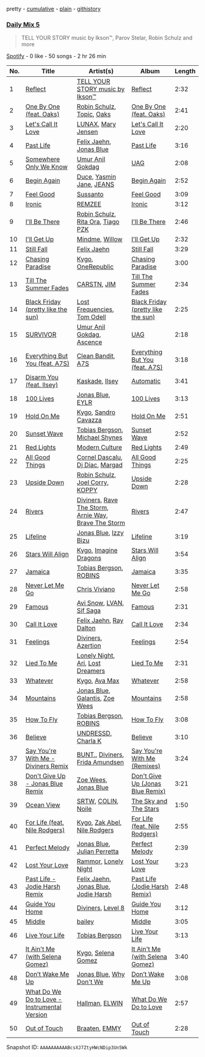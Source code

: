 pretty - [cumulative](/playlists/cumulative/37i9dQZF1E35783e1v1tLq.md) - [plain](/playlists/plain/37i9dQZF1E35783e1v1tLq) - [githistory](https://github.githistory.xyz/mdn522/spotify-playlist-archive/blob/main/playlists/plain/37i9dQZF1E35783e1v1tLq)

### [Daily Mix 5](https://open.spotify.com/playlist/37i9dQZF1E35783e1v1tLq)

> TELL YOUR STORY music by Ikson™, Parov Stelar, Robin Schulz and more

[Spotify](https://open.spotify.com/user/spotify) - 0 like - 50 songs - 2 hr 26 min

| No. | Title | Artist(s) | Album | Length |
|---|---|---|---|---|
| 1 | [Reflect](https://open.spotify.com/track/0WR1gdr5ICqZIgGh4HlnnE) | [TELL YOUR STORY music by Ikson™](https://open.spotify.com/artist/1nJGnf3lzw1sC34D6P8i4I) | [Reflect](https://open.spotify.com/album/55pKiy3GVNzAIddoPR9138) | 2:32 |
| 2 | [One By One \(feat\. Oaks\)](https://open.spotify.com/track/2D1P2Y9RUxZW2Ch9A1rwHA) | [Robin Schulz](https://open.spotify.com/artist/3t5xRXzsuZmMDkQzgOX35S), [Topic](https://open.spotify.com/artist/0u6GtibW46tFX7koQ6uNJZ), [Oaks](https://open.spotify.com/artist/1X2sRzO3K7Uvry9JWbG2iO) | [One By One \(feat\. Oaks\)](https://open.spotify.com/album/0RkpyjWCTL4fkYUNSSbjwF) | 2:41 |
| 3 | [Let's Call It Love](https://open.spotify.com/track/3i7Uzo6SN9Gk5vnEvAsy4C) | [LUNAX](https://open.spotify.com/artist/7CLsFRcEkn0Amc9VlVOFwR), [Mary Jensen](https://open.spotify.com/artist/3Lhhz2OmsLzPNnSrhij4XB) | [Let's Call It Love](https://open.spotify.com/album/59vsEGJiHPbbySFipoLcuO) | 2:20 |
| 4 | [Past Life](https://open.spotify.com/track/4yc0wKwKXGkx9Vqc42MIFy) | [Felix Jaehn](https://open.spotify.com/artist/4bL2B6hmLlMWnUEZnorEtG), [Jonas Blue](https://open.spotify.com/artist/1HBjj22wzbscIZ9sEb5dyf) | [Past Life](https://open.spotify.com/album/0vJYeZ82yiEUvuGBDMoqwL) | 3:16 |
| 5 | [Somewhere Only We Know](https://open.spotify.com/track/3ZdonRSIema00XbpqGWVLJ) | [Umur Anil Gokdag](https://open.spotify.com/artist/6TE5uKxtwtgJ2kcUNRhzJP) | [UAG](https://open.spotify.com/album/6xko2pJwfeUJFMma9it2wH) | 2:08 |
| 6 | [Begin Again](https://open.spotify.com/track/5C4gq1xa0cQc7H5dY44ZBY) | [Duce](https://open.spotify.com/artist/6MBI5TYgu9T3s5NeqAgbxD), [Yasmin Jane](https://open.spotify.com/artist/7vyJodZNJWzk9YzTzxo4I4), [JEANS](https://open.spotify.com/artist/4dNeNMcm7eRryg8LpeGeP1) | [Begin Again](https://open.spotify.com/album/2oJnnj3MUp3PTLC8BHpgQn) | 2:52 |
| 7 | [Feel Good](https://open.spotify.com/track/0tHktnwfi9cuLLsGzGVE5Z) | [Sussanto](https://open.spotify.com/artist/5JVgXMNYmtoUUOYWRbE3Wy) | [Feel Good](https://open.spotify.com/album/1CqMWHJNGroyG2X4IJqNYV) | 3:09 |
| 8 | [Ironic](https://open.spotify.com/track/2HsnvYQhyOmpAxuRR6FukW) | [REMZEE](https://open.spotify.com/artist/6gAYar2baG9UtIJIMR61lQ) | [Ironic](https://open.spotify.com/album/0JouxoyBpoisJjaWvczVUq) | 3:12 |
| 9 | [I'll Be There](https://open.spotify.com/track/0JwXH0xA7o7HUfVfyFh1H6) | [Robin Schulz](https://open.spotify.com/artist/3t5xRXzsuZmMDkQzgOX35S), [Rita Ora](https://open.spotify.com/artist/5CCwRZC6euC8Odo6y9X8jr), [Tiago PZK](https://open.spotify.com/artist/5Y3MV9DZ0d87NnVm56qSY1) | [I'll Be There](https://open.spotify.com/album/0fO4oE2tNqegemqaq8byqQ) | 2:46 |
| 10 | [I'll Get Up](https://open.spotify.com/track/2x3yNWPBRafeJKSCGDG18J) | [Mindme](https://open.spotify.com/artist/5DwnPlijNCMYMFh40sQ4vX), [Willow](https://open.spotify.com/artist/4d2xTWSBnfKWxt1sG2YPQ4) | [I'll Get Up](https://open.spotify.com/album/0R6RRIKiKIt4qHntZ9hZkR) | 2:32 |
| 11 | [Still Fall](https://open.spotify.com/track/3JG1pGENyNtrVyPd1VPhN4) | [Felix Jaehn](https://open.spotify.com/artist/4bL2B6hmLlMWnUEZnorEtG) | [Still Fall](https://open.spotify.com/album/74e6pSi6iXw7TMut1Utb0f) | 3:29 |
| 12 | [Chasing Paradise](https://open.spotify.com/track/0xSjAuPhm9tJXX2nRt2Avv) | [Kygo](https://open.spotify.com/artist/23fqKkggKUBHNkbKtXEls4), [OneRepublic](https://open.spotify.com/artist/5Pwc4xIPtQLFEnJriah9YJ) | [Chasing Paradise](https://open.spotify.com/album/6WgNtisaBfx6HlMGFDltTK) | 3:00 |
| 13 | [Till The Summer Fades](https://open.spotify.com/track/1OGwgCtcjVJQAbZvVChEZF) | [CARSTN](https://open.spotify.com/artist/3Wb1mXnd1hXkGwys5m54YC), [JIM](https://open.spotify.com/artist/5ahYpnzCN3IMzBCFqwnKfr) | [Till The Summer Fades](https://open.spotify.com/album/7uRqoPcaqkP89JLtHhdtUi) | 2:34 |
| 14 | [Black Friday \(pretty like the sun\)](https://open.spotify.com/track/4MSj19TwYBLgDFj3ddEeco) | [Lost Frequencies](https://open.spotify.com/artist/7f5Zgnp2spUuuzKplmRkt7), [Tom Odell](https://open.spotify.com/artist/2txHhyCwHjUEpJjWrEyqyX) | [Black Friday \(pretty like the sun\)](https://open.spotify.com/album/4CAe3r1nsTTAjGcWqGZbAr) | 2:25 |
| 15 | [SURVIVOR](https://open.spotify.com/track/0n5jqofn0uTFr7oYzW7D5D) | [Umur Anil Gokdag](https://open.spotify.com/artist/6TE5uKxtwtgJ2kcUNRhzJP), [Ascence](https://open.spotify.com/artist/4nE5XDjvi5Gd4XbVnHGjnE) | [UAG](https://open.spotify.com/album/6xko2pJwfeUJFMma9it2wH) | 2:18 |
| 16 | [Everything But You \(feat\. A7S\)](https://open.spotify.com/track/2wVQcA1YCuGL6EW0QbgVoV) | [Clean Bandit](https://open.spotify.com/artist/6MDME20pz9RveH9rEXvrOM), [A7S](https://open.spotify.com/artist/5Wg2b4Mp42gicxEeDNawf7) | [Everything But You \(feat\. A7S\)](https://open.spotify.com/album/0pRwjoHpYyvVuf6cF3shYg) | 3:18 |
| 17 | [Disarm You \(feat\. Ilsey\)](https://open.spotify.com/track/3xQjivjUZ4KnUslduTEYKC) | [Kaskade](https://open.spotify.com/artist/6TQj5BFPooTa08A7pk8AQ1), [Ilsey](https://open.spotify.com/artist/2ZKzqJz3pPfWKVRgz9b39j) | [Automatic](https://open.spotify.com/album/02NhNhhyNfv5OdlJw4jUpj) | 3:41 |
| 18 | [100 Lives](https://open.spotify.com/track/1esueU6TI7y7bOwHhOP14K) | [Jonas Blue](https://open.spotify.com/artist/1HBjj22wzbscIZ9sEb5dyf), [EYLR](https://open.spotify.com/artist/1uLdAcF0HhI81ediDOg2BV) | [100 Lives](https://open.spotify.com/album/6zOK13fGEgCUcqCwYySpHu) | 3:13 |
| 19 | [Hold On Me](https://open.spotify.com/track/4aPX3IT9cskOWmeZvOYc5s) | [Kygo](https://open.spotify.com/artist/23fqKkggKUBHNkbKtXEls4), [Sandro Cavazza](https://open.spotify.com/artist/5JYo7gm2dkyLLlWHjxS7Dy) | [Hold On Me](https://open.spotify.com/album/4gnk9fBYQyrqdoTEqvlhzO) | 2:51 |
| 20 | [Sunset Wave](https://open.spotify.com/track/3kD8Ed75AXHuzNmny7BUiO) | [Tobias Bergson](https://open.spotify.com/artist/0OaBO8SytZzvzAO3NOWiv3), [Michael Shynes](https://open.spotify.com/artist/1hoLjrdiXJoP9abACQNgx3) | [Sunset Wave](https://open.spotify.com/album/6g6IczQEJIyuG8QVKLEg6k) | 2:52 |
| 21 | [Red Lights](https://open.spotify.com/track/6ZkWZ39oHQqU2VY4dXA6To) | [Modern Culture](https://open.spotify.com/artist/0Z7fLEbrUz9oFSh6sQTDAp) | [Red Lights](https://open.spotify.com/album/1hPLRUfnpjvpRaA8hOU2jP) | 2:49 |
| 22 | [All Good Things](https://open.spotify.com/track/3a7sdvMzjQwUjC12Aampe0) | [Cornel Dascalu](https://open.spotify.com/artist/7632rJnVLRDlmFAVaCfXNc), [Dj Diac](https://open.spotify.com/artist/2OHXRrSozCFXJZ8xiiobvE), [Margad](https://open.spotify.com/artist/0q9Rikyw58WDoqfQpp70kM) | [All Good Things](https://open.spotify.com/album/6eNO1sDBK8mXdqzH1K6kwM) | 2:25 |
| 23 | [Upside Down](https://open.spotify.com/track/67xGM8XQ3U4GCpSTr5XN9s) | [Robin Schulz](https://open.spotify.com/artist/3t5xRXzsuZmMDkQzgOX35S), [Joel Corry](https://open.spotify.com/artist/6DgP9otnZw5z6daOntINxp), [KOPPY](https://open.spotify.com/artist/5SfqIMwBJ7wD419vvb33mO) | [Upside Down](https://open.spotify.com/album/7d9ysVySNJRc1xAYX63ts9) | 2:28 |
| 24 | [Rivers](https://open.spotify.com/track/0lkygqhrrxLn4bbHMiNv9m) | [Diviners](https://open.spotify.com/artist/22lnnGKlaDxk8sfzCNRJuA), [Rave The Storm](https://open.spotify.com/artist/3QTfWGqj5EJ029w8ExpOli), [Arnie Way](https://open.spotify.com/artist/5cHBng7fvXk2Ea8UcyR5ct), [Brave The Storm](https://open.spotify.com/artist/6DPd6AkhKbj2qYKHULOU77) | [Rivers](https://open.spotify.com/album/0t5QVCJE5oTgwbWAe8Wvri) | 2:47 |
| 25 | [Lifeline](https://open.spotify.com/track/5qGZ2P45XqoFC1yVzRYDjm) | [Jonas Blue](https://open.spotify.com/artist/1HBjj22wzbscIZ9sEb5dyf), [Izzy Bizu](https://open.spotify.com/artist/6b5YOgXIliAozdo49vUCJQ) | [Lifeline](https://open.spotify.com/album/4K96SVUxHrerdL8nWqbUsQ) | 3:19 |
| 26 | [Stars Will Align](https://open.spotify.com/track/5REMa10O4aA2mLtYyflWxs) | [Kygo](https://open.spotify.com/artist/23fqKkggKUBHNkbKtXEls4), [Imagine Dragons](https://open.spotify.com/artist/53XhwfbYqKCa1cC15pYq2q) | [Stars Will Align](https://open.spotify.com/album/5q923PscX4aJaonXBWTDcj) | 3:54 |
| 27 | [Jamaica](https://open.spotify.com/track/7K3joUs6lw1JjI4ZUUyamp) | [Tobias Bergson](https://open.spotify.com/artist/0OaBO8SytZzvzAO3NOWiv3), [ROBINS](https://open.spotify.com/artist/3jB0kLyOjPj9pZHMect1BM) | [Jamaica](https://open.spotify.com/album/5Qzykl4UwbA8tf7yOiuu8D) | 3:35 |
| 28 | [Never Let Me Go](https://open.spotify.com/track/1O09IOooelgNyxS38M928T) | [Chris Viviano](https://open.spotify.com/artist/2ikGf53xbNItQFKMrmjNDo) | [Never Let Me Go](https://open.spotify.com/album/6lD0Ft2kf7DG3mEnYkqpsG) | 2:58 |
| 29 | [Famous](https://open.spotify.com/track/31bJJtgQqTlytWL0vQJwhP) | [Avi Snow](https://open.spotify.com/artist/5pW2lVGlbVSVWi9086Xjfu), [LVAN](https://open.spotify.com/artist/4pX5wOEgopPbKHqVnhmB58), [Sif Saga](https://open.spotify.com/artist/3TC280oA2Xpndk2UBbyM8q) | [Famous](https://open.spotify.com/album/2Fa1X8gEmvN4WU36w524y8) | 2:31 |
| 30 | [Call It Love](https://open.spotify.com/track/5YdnOm5990Kfq1Jodws98B) | [Felix Jaehn](https://open.spotify.com/artist/4bL2B6hmLlMWnUEZnorEtG), [Ray Dalton](https://open.spotify.com/artist/4e0nWw2r4BoQSKPQ2zpU13) | [Call It Love](https://open.spotify.com/album/5c3YGhnf058Op4YviM73wn) | 2:34 |
| 31 | [Feelings](https://open.spotify.com/track/7wUW5qYK19RlL6ljqDbc5x) | [Diviners](https://open.spotify.com/artist/22lnnGKlaDxk8sfzCNRJuA), [Azertion](https://open.spotify.com/artist/2UsZKeB2olmMd3wAUxRC6G) | [Feelings](https://open.spotify.com/album/6bgdgylfzmjqqeV8ztYoR5) | 2:54 |
| 32 | [Lied To Me](https://open.spotify.com/track/5dO6eoFYVSkqtIcwIIAWr5) | [Lonely Night](https://open.spotify.com/artist/5z7pjN7SUEN8nZFOO4MWhx), [Ari](https://open.spotify.com/artist/0V1Q4k9X1xSKiF9JVzRof1), [Lost Dreamers](https://open.spotify.com/artist/19jOvlXvoXs2Crt2RJ0R9B) | [Lied To Me](https://open.spotify.com/album/4AXoL7a5TPU6rktqwBeBgU) | 2:31 |
| 33 | [Whatever](https://open.spotify.com/track/0LMwmV37RCmBO2so0szAFs) | [Kygo](https://open.spotify.com/artist/23fqKkggKUBHNkbKtXEls4), [Ava Max](https://open.spotify.com/artist/4npEfmQ6YuiwW1GpUmaq3F) | [Whatever](https://open.spotify.com/album/2DoFm78vsYw31kJRzvIP4l) | 2:58 |
| 34 | [Mountains](https://open.spotify.com/track/5JqTe36RFGJ1wdYBma0cZ7) | [Jonas Blue](https://open.spotify.com/artist/1HBjj22wzbscIZ9sEb5dyf), [Galantis](https://open.spotify.com/artist/4sTQVOfp9vEMCemLw50sbu), [Zoe Wees](https://open.spotify.com/artist/03d2mJXSMtuPI0nIvLnhoS) | [Mountains](https://open.spotify.com/album/2pgyKAkm9xy1CtxjLusURR) | 2:58 |
| 35 | [How To Fly](https://open.spotify.com/track/67fL0qr7IS2HqV91P0dBDU) | [Tobias Bergson](https://open.spotify.com/artist/0OaBO8SytZzvzAO3NOWiv3), [ROBINS](https://open.spotify.com/artist/3jB0kLyOjPj9pZHMect1BM) | [How To Fly](https://open.spotify.com/album/50v40WDJlCSO8XQLmbF42q) | 3:08 |
| 36 | [Believe](https://open.spotify.com/track/45jg6psGr92hI1mM3w7RFh) | [UNDRESSD](https://open.spotify.com/artist/6t9ucCmbp0yzfgKpSLl7XL), [Charla K](https://open.spotify.com/artist/1nKYzgyVrpiCrKdlUiNR8E) | [Believe](https://open.spotify.com/album/3Y17xOghjHVxaUVzeeozNM) | 3:10 |
| 37 | [Say You're With Me \- Diviners Remix](https://open.spotify.com/track/14BlS31TU1WzUW0rrEpDGq) | [BUNT.](https://open.spotify.com/artist/2CpLIMBoE2ZzyY3ZBCRZ7j), [Diviners](https://open.spotify.com/artist/22lnnGKlaDxk8sfzCNRJuA), [Frida Amundsen](https://open.spotify.com/artist/7bWpniIKlAHKaXyn3BFPlr) | [Say You're With Me \(Remixes\)](https://open.spotify.com/album/1ywzIjv4Q6qxd1XtKcNS7F) | 3:24 |
| 38 | [Don't Give Up \- Jonas Blue Remix](https://open.spotify.com/track/4k1fuzOlu1vQEYG5muVP94) | [Zoe Wees](https://open.spotify.com/artist/03d2mJXSMtuPI0nIvLnhoS), [Jonas Blue](https://open.spotify.com/artist/1HBjj22wzbscIZ9sEb5dyf) | [Don't Give Up \(Jonas Blue Remix\)](https://open.spotify.com/album/1yqDCZu5DB4XCSWE6eeiZA) | 3:21 |
| 39 | [Ocean View](https://open.spotify.com/track/3lTwoQPiDlJqn6dRoE0Adl) | [SRTW](https://open.spotify.com/artist/7vHAcPVlEDksRsCfkez2CD), [COLIN](https://open.spotify.com/artist/65Uy8U5VKTrqB70p39OLsH), [Noile](https://open.spotify.com/artist/0KjXAq0C0q9edx9triuYi9) | [The Sky and The Stars](https://open.spotify.com/album/4BaZzAo23emgISloxAnAVk) | 1:50 |
| 40 | [For Life \(feat\. Nile Rodgers\)](https://open.spotify.com/track/4QfikoJtCEiOj7G5R9m3sP) | [Kygo](https://open.spotify.com/artist/23fqKkggKUBHNkbKtXEls4), [Zak Abel](https://open.spotify.com/artist/6Gk5hoM7eW8NSCYhICMDHw), [Nile Rodgers](https://open.spotify.com/artist/3yDIp0kaq9EFKe07X1X2rz) | [For Life \(feat\. Nile Rodgers\)](https://open.spotify.com/album/2Cqf3izEp75CqTKgul5Mi1) | 2:55 |
| 41 | [Perfect Melody](https://open.spotify.com/track/17XwUcwd6SmoypiA3tIwHH) | [Jonas Blue](https://open.spotify.com/artist/1HBjj22wzbscIZ9sEb5dyf), [Julian Perretta](https://open.spotify.com/artist/2JLl6rSFWx9YuSPLcLhkAG) | [Perfect Melody](https://open.spotify.com/album/5dnpfIyc6hbO2HO5bIaj6L) | 2:39 |
| 42 | [Lost Your Love](https://open.spotify.com/track/6CuISNgSkIsZYU1H1COjqw) | [Rammor](https://open.spotify.com/artist/73147xL7gw2ilXfbVPzTuw), [Lonely Night](https://open.spotify.com/artist/5z7pjN7SUEN8nZFOO4MWhx) | [Lost Your Love](https://open.spotify.com/album/5Hj66Z2Mj6Jjf8x3EGtRRD) | 3:23 |
| 43 | [Past Life \- Jodie Harsh Remix](https://open.spotify.com/track/5t0X50um2uGaHnrQuqd8W7) | [Felix Jaehn](https://open.spotify.com/artist/4bL2B6hmLlMWnUEZnorEtG), [Jonas Blue](https://open.spotify.com/artist/1HBjj22wzbscIZ9sEb5dyf), [Jodie Harsh](https://open.spotify.com/artist/0470FSE19wkoZe4R06GW9i) | [Past Life \(Jodie Harsh Remix\)](https://open.spotify.com/album/3hxrYfjDDXW8EfpNYXMv7s) | 2:48 |
| 44 | [Guide You Home](https://open.spotify.com/track/26k2oNy7Ps75NSxiHKjP1W) | [Diviners](https://open.spotify.com/artist/22lnnGKlaDxk8sfzCNRJuA), [Level 8](https://open.spotify.com/artist/7GHpLKwhlOEzggNhtgQaYv) | [Guide You Home](https://open.spotify.com/album/4NRH0zEwYAIvZyZUMk4nsb) | 3:12 |
| 45 | [Middle](https://open.spotify.com/track/6kPY8VNhjidD1hwnREQPRO) | [bailey](https://open.spotify.com/artist/11cVIlWcbl4NaDtqlrVCaM) | [Middle](https://open.spotify.com/album/0oIDiOwiEthraCbbmL1Hc8) | 3:05 |
| 46 | [Live Your Life](https://open.spotify.com/track/6VuAv3bQUSJjOJPLdjKMU1) | [Tobias Bergson](https://open.spotify.com/artist/0OaBO8SytZzvzAO3NOWiv3) | [Live Your Life](https://open.spotify.com/album/5BgxZbvz0Ip43CjeyJPrdw) | 3:13 |
| 47 | [It Ain't Me \(with Selena Gomez\)](https://open.spotify.com/track/3eR23VReFzcdmS7TYCrhCe) | [Kygo](https://open.spotify.com/artist/23fqKkggKUBHNkbKtXEls4), [Selena Gomez](https://open.spotify.com/artist/0C8ZW7ezQVs4URX5aX7Kqx) | [It Ain't Me \(with Selena Gomez\)](https://open.spotify.com/album/0IUCAsckpNyV4wHKIHQawC) | 3:40 |
| 48 | [Don’t Wake Me Up](https://open.spotify.com/track/3LEgGAl9zLcQWGTp7ptqtQ) | [Jonas Blue](https://open.spotify.com/artist/1HBjj22wzbscIZ9sEb5dyf), [Why Don't We](https://open.spotify.com/artist/2jnIB6XdLvnJUeNTy5A0J2) | [Don’t Wake Me Up](https://open.spotify.com/album/6ydP9IJkzpippCnXf2bpNs) | 3:08 |
| 49 | [What Do We Do to Love \- Instrumental Version](https://open.spotify.com/track/6bnhbZLGMAu9zYrfeKk35F) | [Hallman](https://open.spotify.com/artist/6lQbKezHkug0aJSkAjYYO5), [ELWIN](https://open.spotify.com/artist/10S05PcIDD0jYe0GTS1272) | [What Do We Do to Love](https://open.spotify.com/album/40lHJ587Apo5Rw1wl6Vn9N) | 2:57 |
| 50 | [Out of Touch](https://open.spotify.com/track/68j2vMJIyiabD4gOPGrGWE) | [Braaten](https://open.spotify.com/artist/0odPXKGYqtTpiWJFBhqyVB), [EMMY](https://open.spotify.com/artist/4rrI3dKjmTOzRZvOwOWOlu) | [Out of Touch](https://open.spotify.com/album/2oOtyCXzKaIyADn4TKmCE0) | 2:28 |

Snapshot ID: `AAAAAAAAAABcsXJ7ZtyHWcNDip3Un5Wk`
